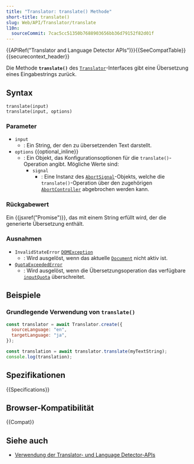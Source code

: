```yaml
---
title: "Translator: translate() Methode"
short-title: translate()
slug: Web/API/Translator/translate
l10n:
  sourceCommit: 7cac5cc51350b7688903656bb36d79152f82d01f
---
```


{{APIRef("Translator and Language Detector APIs")}}{{SeeCompatTable}}{{securecontext_header}}

Die Methode **`translate()`** des [`Translator`](/de/docs/Web/API/Translator)-Interfaces gibt eine Übersetzung eines Eingabestrings zurück.

## Syntax

```js-nolint
translate(input)
translate(input, options)
```

### Parameter

- `input`
  - : Ein String, der den zu übersetzenden Text darstellt.
- `options` {{optional_inline}}
  - : Ein Objekt, das Konfigurationsoptionen für die `translate()`-Operation angibt. Mögliche Werte sind:
    - `signal`
      - : Eine Instanz des [`AbortSignal`](/de/docs/Web/API/AbortSignal)-Objekts, welche die `translate()`-Operation über den zugehörigen [`AbortController`](/de/docs/Web/API/AbortController) abgebrochen werden kann.

### Rückgabewert

Ein {{jsxref("Promise")}}, das mit einem String erfüllt wird, der die generierte Übersetzung enthält.

### Ausnahmen

- `InvalidStateError` [`DOMException`](/de/docs/Web/API/DOMException)
  - : Wird ausgelöst, wenn das aktuelle [`Document`](/de/docs/Web/API/Document) nicht aktiv ist.
- [`QuotaExceededError`](/de/docs/Web/API/QuotaExceededError)
  - : Wird ausgelöst, wenn die Übersetzungsoperation das verfügbare [`inputQuota`](/de/docs/Web/API/Translator/inputQuota) überschreitet.

## Beispiele

### Grundlegende Verwendung von `translate()`

```js
const translator = await Translator.create({
  sourceLanguage: "en",
  targetLanguage: "ja",
});

const translation = await translator.translate(myTextString);
console.log(translation);
```

## Spezifikationen

{{Specifications}}

## Browser-Kompatibilität

{{Compat}}

## Siehe auch

- [Verwendung der Translator- und Language Detector-APIs](/de/docs/Web/API/Translator_and_Language_Detector_APIs/Using)
